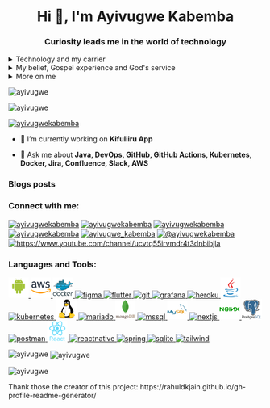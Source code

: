 <h1 align="center">Hi 👋, I'm Ayivugwe Kabemba</h1>
<h3 align="center">Curiosity leads me in the world of technology</h3>

<details>
<summary>Technology and my carrier</summary>
<p>I'm a curious man from DRCongo and a technology lover. I'm Software Developer, DevOps. Software Developer Java code reviewer</p>
  <ul>
    <li>DevOps Engineer / But currently implementing the DevOps Culture in the company where I work.</li>
    <li>Recruiter/Interviewer : I'm sometimes tasked with studying submissions of those who need to work in the company where I work or I         participate in the interview jury</li>
    <li>GitHub Administrator</li>
    <li>Jira Administrator </li>
    <li>Slack Administrator </li>
    <li>AWS Administrator</li>
  </ul> 
</details>

<details>
<summary>My belief, Gospel experience and God's service</summary>
<p>I'm a Chrisitan, a preacher, an interpreter, a translator. I am a Gospel Preacher Translator & Interpreter Believer of the End-Time Message preached by Brother Branham.</p>  
</details>

<details>
  <summary>More on me</summary>
<p>
I am building things and I am still learning. This is my greatest skill : Being able to learn new things and understand them. What pushes me to learn more : Curiosity. Where I work : ASYST Resources LTD My interests Research Code Review Programming Teaching Cloud Learning new things Building communities Building things which can help the community and the whole world. SEO Building websites Helping others Tools I use Java Spring Boot Flutter MySQL : Database Docker Kubernetes React JS (Via NextJS) GitHub GitHub Actions Git GitHub Desktop Slack : For communications Monday.com : For Project Management Jira and Confluence : For project management and wikis Firebase : Database Wix EditorX : Here I have many websites which are live Vercel : For deploying my website NexJS : For building websites Firebase : For hosting (Beginning) IDEs and Text Editors VS Code Eclipse Intellij IDEA Sublime Text : Simple text editor Notepad ++ What I am currently learning Prompt Engineering Docker Kubernetes Cloud JavaScrispt, Reactjs, NextJS Design Web design Languages that I speak Kifuliiru : This is my mother tongue. By wanting to find things on the Internet in my own language, I found myself doing things I didn't know. This is my gratest source of inspiration. I want to put my language everywhere, then I have to work hard. Search for the word : Ibufuliiru or Kifuliiru to see by yourself. Kiswahili English French Spanish (Medium level, due to not practicing) Esperanto (limited due to not practicing)</p>
</details>

<p align="left"> <img src="https://komarev.com/ghpvc/?username=ayivugwe&label=Profile%20views&color=0e75b6&style=flat" alt="ayivugwe" /> </p>

<p align="left"> <a href="https://github.com/ryo-ma/github-profile-trophy"><img src="https://github-profile-trophy.vercel.app/?username=ayivugwe" alt="ayivugwe" /></a> </p>

<p align="left"> <a href="https://twitter.com/ayivugwekabemba" target="blank"><img src="https://img.shields.io/twitter/follow/ayivugwekabemba?logo=twitter&style=for-the-badge" alt="ayivugwekabemba" /></a> </p>

- 🔭 I’m currently working on **Kifuliiru App**

- 💬 Ask me about **Java, DevOps, GitHub, GitHub Actions, Kubernetes, Docker, Jira, Confluence, Slack, AWS**

### Blogs posts
<!-- BLOG-POST-LIST:START -->
<!-- BLOG-POST-LIST:END -->

<h3 align="left">Connect with me:</h3>
<p align="left">
<a href="https://dev.to/ayivugwekabemba" target="blank"><img align="center" src="https://raw.githubusercontent.com/rahuldkjain/github-profile-readme-generator/master/src/images/icons/Social/devto.svg" alt="ayivugwekabemba" height="30" width="40" /></a>
<a href="https://twitter.com/ayivugwekabemba" target="blank"><img align="center" src="https://raw.githubusercontent.com/rahuldkjain/github-profile-readme-generator/master/src/images/icons/Social/twitter.svg" alt="ayivugwekabemba" height="30" width="40" /></a>
<a href="https://linkedin.com/in/ayivugwekabemba" target="blank"><img align="center" src="https://raw.githubusercontent.com/rahuldkjain/github-profile-readme-generator/master/src/images/icons/Social/linked-in-alt.svg" alt="ayivugwekabemba" height="30" width="40" /></a>
<a href="https://fb.com/ayivugwekabemba" target="blank"><img align="center" src="https://raw.githubusercontent.com/rahuldkjain/github-profile-readme-generator/master/src/images/icons/Social/facebook.svg" alt="ayivugwekabemba" height="30" width="40" /></a>
<a href="https://instagram.com/ayivugwe_kabemba" target="blank"><img align="center" src="https://raw.githubusercontent.com/rahuldkjain/github-profile-readme-generator/master/src/images/icons/Social/instagram.svg" alt="ayivugwe_kabemba" height="30" width="40" /></a>
<a href="https://medium.com/@ayivugwekabemba" target="blank"><img align="center" src="https://raw.githubusercontent.com/rahuldkjain/github-profile-readme-generator/master/src/images/icons/Social/medium.svg" alt="@ayivugwekabemba" height="30" width="40" /></a>
<a href="https://www.youtube.com/c/https://www.youtube.com/channel/ucvtq55irvmdr4t3dnbibjla" target="blank"><img align="center" src="https://raw.githubusercontent.com/rahuldkjain/github-profile-readme-generator/master/src/images/icons/Social/youtube.svg" alt="https://www.youtube.com/channel/ucvtq55irvmdr4t3dnbibjla" height="30" width="40" /></a>
</p>

<h3 align="left">Languages and Tools:</h3>
<p align="left"> <a href="https://developer.android.com" target="_blank" rel="noreferrer"> <img src="https://raw.githubusercontent.com/devicons/devicon/master/icons/android/android-original-wordmark.svg" alt="android" width="40" height="40"/> </a> <a href="https://aws.amazon.com" target="_blank" rel="noreferrer"> <img src="https://raw.githubusercontent.com/devicons/devicon/master/icons/amazonwebservices/amazonwebservices-original-wordmark.svg" alt="aws" width="40" height="40"/> </a> <a href="https://www.docker.com/" target="_blank" rel="noreferrer"> <img src="https://raw.githubusercontent.com/devicons/devicon/master/icons/docker/docker-original-wordmark.svg" alt="docker" width="40" height="40"/> </a> <a href="https://www.figma.com/" target="_blank" rel="noreferrer"> <img src="https://www.vectorlogo.zone/logos/figma/figma-icon.svg" alt="figma" width="40" height="40"/> </a> <a href="https://flutter.dev" target="_blank" rel="noreferrer"> <img src="https://www.vectorlogo.zone/logos/flutterio/flutterio-icon.svg" alt="flutter" width="40" height="40"/> </a> <a href="https://git-scm.com/" target="_blank" rel="noreferrer"> <img src="https://www.vectorlogo.zone/logos/git-scm/git-scm-icon.svg" alt="git" width="40" height="40"/> </a> <a href="https://grafana.com" target="_blank" rel="noreferrer"> <img src="https://www.vectorlogo.zone/logos/grafana/grafana-icon.svg" alt="grafana" width="40" height="40"/> </a> <a href="https://heroku.com" target="_blank" rel="noreferrer"> <img src="https://www.vectorlogo.zone/logos/heroku/heroku-icon.svg" alt="heroku" width="40" height="40"/> </a> <a href="https://www.java.com" target="_blank" rel="noreferrer"> <img src="https://raw.githubusercontent.com/devicons/devicon/master/icons/java/java-original.svg" alt="java" width="40" height="40"/> </a> <a href="https://kubernetes.io" target="_blank" rel="noreferrer"> <img src="https://www.vectorlogo.zone/logos/kubernetes/kubernetes-icon.svg" alt="kubernetes" width="40" height="40"/> </a> <a href="https://www.linux.org/" target="_blank" rel="noreferrer"> <img src="https://raw.githubusercontent.com/devicons/devicon/master/icons/linux/linux-original.svg" alt="linux" width="40" height="40"/> </a> <a href="https://mariadb.org/" target="_blank" rel="noreferrer"> <img src="https://www.vectorlogo.zone/logos/mariadb/mariadb-icon.svg" alt="mariadb" width="40" height="40"/> </a> <a href="https://www.mongodb.com/" target="_blank" rel="noreferrer"> <img src="https://raw.githubusercontent.com/devicons/devicon/master/icons/mongodb/mongodb-original-wordmark.svg" alt="mongodb" width="40" height="40"/> </a> <a href="https://www.microsoft.com/en-us/sql-server" target="_blank" rel="noreferrer"> <img src="https://www.svgrepo.com/show/303229/microsoft-sql-server-logo.svg" alt="mssql" width="40" height="40"/> </a> <a href="https://www.mysql.com/" target="_blank" rel="noreferrer"> <img src="https://raw.githubusercontent.com/devicons/devicon/master/icons/mysql/mysql-original-wordmark.svg" alt="mysql" width="40" height="40"/> </a> <a href="https://nextjs.org/" target="_blank" rel="noreferrer"> <img src="https://cdn.worldvectorlogo.com/logos/nextjs-2.svg" alt="nextjs" width="40" height="40"/> </a> <a href="https://www.nginx.com" target="_blank" rel="noreferrer"> <img src="https://raw.githubusercontent.com/devicons/devicon/master/icons/nginx/nginx-original.svg" alt="nginx" width="40" height="40"/> </a> <a href="https://www.postgresql.org" target="_blank" rel="noreferrer"> <img src="https://raw.githubusercontent.com/devicons/devicon/master/icons/postgresql/postgresql-original-wordmark.svg" alt="postgresql" width="40" height="40"/> </a> <a href="https://postman.com" target="_blank" rel="noreferrer"> <img src="https://www.vectorlogo.zone/logos/getpostman/getpostman-icon.svg" alt="postman" width="40" height="40"/> </a> <a href="https://reactjs.org/" target="_blank" rel="noreferrer"> <img src="https://raw.githubusercontent.com/devicons/devicon/master/icons/react/react-original-wordmark.svg" alt="react" width="40" height="40"/> </a> <a href="https://reactnative.dev/" target="_blank" rel="noreferrer"> <img src="https://reactnative.dev/img/header_logo.svg" alt="reactnative" width="40" height="40"/> </a> <a href="https://spring.io/" target="_blank" rel="noreferrer"> <img src="https://www.vectorlogo.zone/logos/springio/springio-icon.svg" alt="spring" width="40" height="40"/> </a> <a href="https://www.sqlite.org/" target="_blank" rel="noreferrer"> <img src="https://www.vectorlogo.zone/logos/sqlite/sqlite-icon.svg" alt="sqlite" width="40" height="40"/> </a> <a href="https://tailwindcss.com/" target="_blank" rel="noreferrer"> <img src="https://www.vectorlogo.zone/logos/tailwindcss/tailwindcss-icon.svg" alt="tailwind" width="40" height="40"/> </a> </p>

<p><img align="left" src="https://github-readme-stats.vercel.app/api/top-langs?username=ayivugwe&show_icons=true&locale=en&layout=compact" alt="ayivugwe" /></p>


<p>&nbsp;<img align="center" src="https://github-readme-stats.vercel.app/api?username=ayivugwe&show_icons=true&locale=en" alt="ayivugwe" /></p>

<p><img align="center" src="https://github-readme-streak-stats.herokuapp.com/?user=ayivugwe&" alt="ayivugwe" /></p>


<!---
Ayivugwe/Ayivugwe is a ✨ special ✨ repository because its `README.md` (this file) appears on your GitHub profile.
You can click the Preview link to take a look at your changes.
--->

<!---
## I am a 
- Gospel Preacher
- Translator & Interpreter  
- Believer of the End-Time Message preached by Brother Branham.
- Man of confidence
- Software Developer
- Java code reviewer
- DevOps Engineer / But currently implementing the DevOps Culture in the company where I work.    
- Recruiter/Interviewer : I'm sometimes tasked with studying submissions of those who need to work in the company where I work or I participate in the interview jury
  
- **GitHub Administrator**
- **Jira and Confluence Administrator**
- **Slack Administrator**
- **AWS Administrator**
  
- ___I am building things and___      
  ___I am still learning.___ ___***This is my greatest skill***___ : **Being able to learn new things and understand them**.  
  ___What pushes me to learn more : Curiosity.___

## Where I work : ASYST Resources LTD

## My interests
- Research
- Code Review
- Programming
- Teaching
- Cloud
- Learning new things  
- Building communities 
- Building things which can help the community and the whole world.
- SEO
- Building websites
- Helping others

## Tools I use 

- Java
- Spring Boot
- Flutter
- MySQL : Database
- Docker
- Kubernetes
- React JS (Via NextJS)
- GitHub
- GitHub Actions
- Git
- GitHub Desktop
- Slack : For communications
- Monday.com : For Project Management
- Jira and Confluence : For project management and wikis
- Firebase : Database
- Wix
- EditorX : Here I have many websites which are live
- Vercel : For deploying my website
- NexJS : For building websites
- Firebase : For hosting (Beginning)

# IDEs and Text Editors
- VS Code
- Eclipse
- Intellij IDEA
- Sublime Text : Simple text editor
- Notepad ++

## What I am currently learning
- Prompt Engineering
- Docker
- Kubernetes
- Cloud
- JavaScrispt, Reactjs, NextJS
- Design
- Web design

## Languages that I speak
- **Kifuliiru** :  
This is my mother tongue. By wanting to find things on the Internet in my own language, I found myself doing things I didn't know. This is my gratest  source of inspiration. I want to put my language everywhere, then I have to work hard. Search for the word : **Ibufuliiru** or **Kifuliiru** to see by yourself. 

- Kiswahili
- English
- French
- Spanish (Medium level, due to not practicing)
- Esperanto (limited due to not practicing)

--->

<p>Thank those the creator of this project: https://rahuldkjain.github.io/gh-profile-readme-generator/</p>
